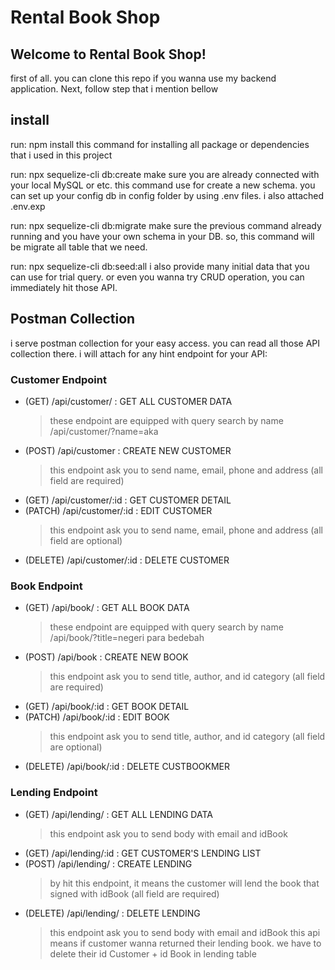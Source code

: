 # Rental Book Shop

## Welcome to Rental Book Shop!

first of all. you can clone this repo if you wanna use my backend application. Next, follow step that i mention bellow

## install

run: npm install
this command for installing all package or dependencies that i used in this project

run: npx sequelize-cli db:create
make sure you are already connected with your local MySQL or etc. this command use for create a new schema. you can set up your config db in config folder by using .env files. i also attached .env.exp

run: npx sequelize-cli db:migrate
make sure the previous command already running and you have your own schema in your DB. so, this command will be migrate all table that we need.

run: npx sequelize-cli db:seed:all
i also provide many initial data that you can use for trial query. or even you wanna try CRUD operation, you can immediately hit those API.

## Postman Collection

i serve postman collection for your easy access. you can read all those API collection there. i will attach for any hint endpoint for your API:

### Customer Endpoint

- (GET) /api/customer/ : GET ALL CUSTOMER DATA
  > these endpoint are equipped with query search by name
  > /api/customer/?name=aka
- (POST) /api/customer : CREATE NEW CUSTOMER
  > this endpoint ask you to send name, email, phone and address (all field are required)
- (GET) /api/customer/:id : GET CUSTOMER DETAIL
- (PATCH) /api/customer/:id : EDIT CUSTOMER
  > this endpoint ask you to send name, email, phone and address (all field are optional)
- (DELETE) /api/customer/:id : DELETE CUSTOMER

### Book Endpoint

- (GET) /api/book/ : GET ALL BOOK DATA
  > these endpoint are equipped with query search by name
  > /api/book/?title=negeri para bedebah
- (POST) /api/book : CREATE NEW BOOK
  > this endpoint ask you to send title, author, and id category (all field are required)
- (GET) /api/book/:id : GET BOOK DETAIL
- (PATCH) /api/book/:id : EDIT BOOK
  > this endpoint ask you to send title, author, and id category (all field are optional)
- (DELETE) /api/book/:id : DELETE CUSTBOOKMER

### Lending Endpoint

- (GET) /api/lending/ : GET ALL LENDING DATA
  > this endpoint ask you to send body with email and idBook
- (GET) /api/lending/:id : GET CUSTOMER'S LENDING LIST
- (POST) /api/lending/ : CREATE LENDING
  > by hit this endpoint, it means the customer will lend the book that signed with idBook (all field are required)
- (DELETE) /api/lending/ : DELETE LENDING
  > this endpoint ask you to send body with email and idBook
  > this api means if customer wanna returned their lending book. we have to delete their id Customer + id Book in lending table
